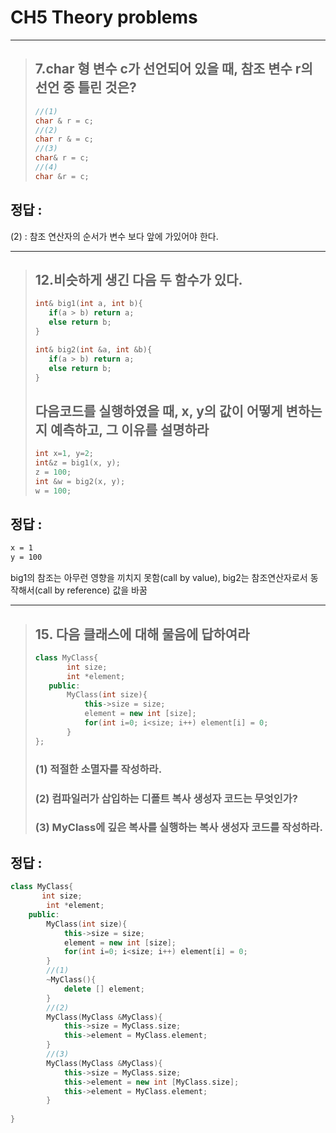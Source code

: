 # CH5 Theory problems
---
> ## 7.char 형 변수 c가 선언되어 있을 때, 참조 변수 r의 선언 중 틀린 것은?
>```C++
>//(1) 
>char & r = c;
>//(2)
>char r & = c;
>//(3)
>char& r = c;
>//(4)
>char &r = c;
>```

## __정답 :__
(2) : 참조 연산자의 순서가 변수 보다 앞에 가있어야 한다.


---
> ## 12.비슷하게 생긴 다음 두 함수가 있다.
>```C++
>int& big1(int a, int b){
>    if(a > b) return a;
>    else return b;
>}
>
>int& big2(int &a, int &b){
>    if(a > b) return a;
>    else return b;
>}
>```
> ## 다음코드를 실행하였을 때, x, y의 값이 어떻게 변하는지 예측하고, 그 이유를 설명하라
>```C++
>int x=1, y=2;
>int&z = big1(x, y);
>z = 100;
>int &w = big2(x, y);
>w = 100;
>```

## 정답 :

```bash
x = 1
y = 100
```
big1의 참조는 아무런 영향을 끼치지 못함(call by value), big2는 참조연산자로서 동작해서(call by reference) 값을 바꿈

---

> ## 15. 다음 클래스에 대해 물음에 답하여라
>```C++
>class MyClass{
>        int size;
>        int *element;
>    public:
>        MyClass(int size){
>            this->size = size;
>            element = new int [size];
>            for(int i=0; i<size; i++) element[i] = 0;
>        }
>};
>```
>### (1) 적절한 소멸자를 작성하라.
>### (2) 컴파일러가 삽입하는 디폴트 복사 생성자 코드는 무엇인가?
>### (3) MyClass에 깊은 복사를 실행하는 복사 생성자 코드를 작성하라.

## 정답 :
```C++
class MyClass{
       int size;
        int *element;
    public:
        MyClass(int size){
            this->size = size;
            element = new int [size];
            for(int i=0; i<size; i++) element[i] = 0;
        }
        //(1)
        ~MyClass(){
            delete [] element;
        }
        //(2)
        MyClass(MyClass &MyClass){
            this->size = MyClass.size;
            this->element = MyClass.element;
        }
        //(3)
        MyClass(MyClass &MyClass){
            this->size = MyClass.size;
            this->element = new int [MyClass.size];
            this->element = MyClass.element;
        }
        
}
```




